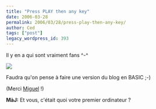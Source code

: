 ```yaml
---
title: "Press PLAY then any key"
date: 2006-03-28
permalink: 2006/03/28/press-play-then-any-key/
author: Ced
tags: ["post"]
legacy_wordpress_id: 393
---
```


Il y en a qui sont vraiment fans  ^-^

<img src="https://64k.be/wp-content/uploads/2006/geek/cpc-464.jpg" />

<!-- excerpt -->

Faudra qu'on pense à faire une version du blog en BASIC ;-)

(Merci [Miguel](http://faimdumonde.blogspot.com/) !)

__MàJ:__ Et vous, c'était quoi votre premier ordinateur ?
